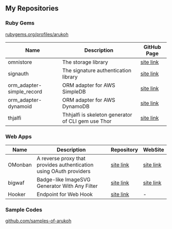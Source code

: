 ## My Repositories

### Ruby Gems
<a href="https://rubygems.org/profiles/arukoh" target="_blank">rubygems.org/profiles/arukoh</a>

| Name | Description | GitHub Page |
|------|-------------|-------------|
| omnistore | The storage library | <a href="http://arukoh.github.io/omnistore" target="_blank">site link</a> |
| signauth  | The signature authentication library | <a href="http://arukoh.github.io/signauth" target="_blank">site link</a> |
| orm_adapter-simple_record | ORM adapter for AWS SimpleDB | <a href="http://arukoh.github.io/orm_adapter-simple_record" target="_blank">site link</a> |
| orm_adapter-dynamoid | ORM adapter for AWS DynamoDB | <a href="http://arukoh.github.io/orm_adapter-dynamoid" target="_blank">site link</a> |
| thjalfi | Thhjalfi is skeleton generator of CLI gem use Thor | <a href="http://arukoh.github.io/thjalfi" target="_blank">site link</a> |

### Web Apps

| Name | Description | Repository | WebSite |
|------|-------------|------------|---------|
| OMonban | A reverse proxy that provides authentication using OAuth providers | <a href="https://github.com/arukoh/omonban" target="_blank">site link</a> |<a href="http://omonban.herokuapp.com/" target="_blank">site link</a> |
| bigwaf | Badge-like ImageSVG Generator With Any Filter | <a href="https://github.com/arukoh/bigwaf" target="_blank">site link</a> |<a href="http://bigwaf.herokuapp.com/" target="_blank">site link</a> |
| Hooker | Endpoint for Web Hook | <a href="https://github.com/arukoh/Hooker" target="_blank">site link</a> | - |

### Sample Codes
<a href="https://github.com/samples-of-arukoh" target="_blank">github.com/samples-of-arukoh</a>
